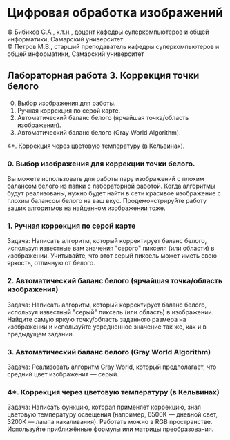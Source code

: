 # Цифровая обработка изображений

© Бибиков С.А., к.т.н., доцент кафедры суперкомпьютеров и общей информатики, Самарский университет  
© Петров М.В., старший преподаватель кафедры суперкомпьютеров и общей информатики, Самарский университет

## Лабораторная работа 3. Коррекция точки белого

0. Выбор изображения для работы.
1. Ручная коррекция по серой карте.
2. Автоматический баланс белого (ярчайшая точка/область изображения).
3. Автоматический баланс белого (Gray World Algorithm).

4*. Коррекция через цветовую температуру (в Кельвинах).

### 0. Выбор изображения для коррекции точки белого.
Вы можете использовать для работы пару изображений с плохим балансом белого из папки с лабораторной работой.
Когда алгоритмы будут реализованы, нужно будет найти в сети красивое изображение с плохим балансом белого на ваш вкус. Продемонстрируйте работу ваших алгоритмов на найденном изображении тоже.

### 1. Ручная коррекция по серой карте
Задача: Написать алгоритм, который корректирует баланс белого, используя известные вам значения "серого" пикселя (или области) в изображении. Учитывайте, что этот серый пиксель может иметь свою яркость, отличную от белого.

### 2. Автоматический баланс белого (ярчайшая точка/область изображения)
Задача: Написать алгоритм, который корректирует баланс белого, используя известный "серый" пиксель (или область) в изображении. Найдите самую яркую точку/область заданного размера на изображении и используйте усредненное значение так же, как и в предыдущем задании.

### 3. Автоматический баланс белого (Gray World Algorithm)
Задача: Реализовать алгоритм Gray World, который предполагает, что средний цвет изображения — серый.

### 4*. Коррекция через цветовую температуру (в Кельвинах)
Задача: Написать функцию, которая применяет коррекцию, зная цветовую температуру освещения (например, 6500K — дневной свет, 3200K — лампа накаливания). Работать можно в RGB пространстве. Используйте приближённые формулы или матрицы преобразования.
